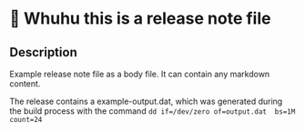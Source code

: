 # 🚀 Whuhu this is a release note file

## Description
Example release note file as a body file.
It can contain any markdown content.

The release contains a example-output.dat, which was generated during the build process with the command `dd if=/dev/zero of=output.dat  bs=1M  count=24`